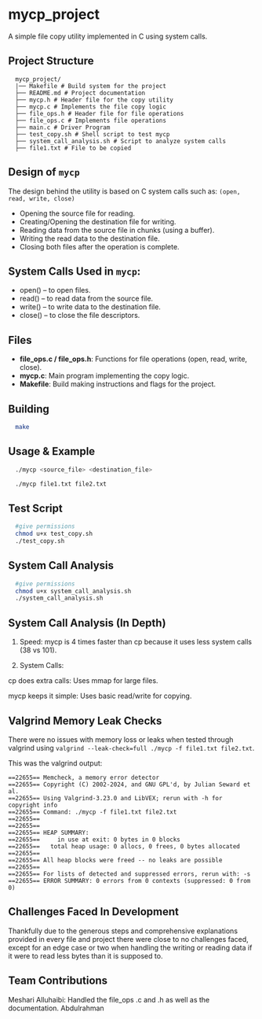 # mycp_project

A simple file copy utility implemented in C using system calls.

## Project Structure

```
  mycp_project/
  |── Makefile # Build system for the project
  ├── README.md # Project documentation
  ├── mycp.h # Header file for the copy utility
  ├── mycp.c # Implements the file copy logic
  ├── file_ops.h # Header file for file operations
  ├── file_ops.c # Implements file operations
  ├── main.c # Driver Program
  ├── test_copy.sh # Shell script to test mycp
  ├── system_call_analysis.sh # Script to analyze system calls
  ├── file1.txt # File to be copied
```
## Design of ```mycp```
The design behind the utility is based on C system calls such as: ```(open, read, write, close)```
- Opening the source file for reading.
- Creating/Opening the destination file for writing.
- Reading data from the source file in chunks (using a buffer).
- Writing the read data to the destination file.
- Closing both files after the operation is complete.

## System Calls Used in ```mycp```:

- open() – to open files.
- read() – to read data from the source file.
- write() – to write data to the destination file.
- close() – to close the file descriptors.
## Files

- **file_ops.c / file_ops.h**: Functions for file operations (open, read, write, close).
- **mycp.c**: Main program implementing the copy logic.
- **Makefile**: Build making instructions and flags for the project.

## Building

```sh
  make
```

## Usage & Example

```sh
  ./mycp <source_file> <destination_file>

  ./mycp file1.txt file2.txt
```

## Test Script
```sh
  #give permissions
  chmod u+x test_copy.sh
  ./test_copy.sh
```

## System Call Analysis
```sh
  #give permissions
  chmod u+x system_call_analysis.sh
  ./system_call_analysis.sh
```

## System Call Analysis (In Depth)
1. Speed:
mycp is 4 times faster than cp because it uses less system calls (38 vs 101).

2. System Calls:

  cp does extra calls: Uses mmap for large files.

  mycp keeps it simple: Uses basic read/write for copying.

## Valgrind Memory Leak Checks
There were no issues with memory loss or leaks when tested through valgrind using ```valgrind --leak-check=full ./mycp -f
file1.txt file2.txt```.

This was the valgrind output:
```
==22655== Memcheck, a memory error detector
==22655== Copyright (C) 2002-2024, and GNU GPL'd, by Julian Seward et al.
==22655== Using Valgrind-3.23.0 and LibVEX; rerun with -h for copyright info
==22655== Command: ./mycp -f file1.txt file2.txt
==22655== 
==22655== 
==22655== HEAP SUMMARY:
==22655==     in use at exit: 0 bytes in 0 blocks
==22655==   total heap usage: 0 allocs, 0 frees, 0 bytes allocated
==22655== 
==22655== All heap blocks were freed -- no leaks are possible
==22655== 
==22655== For lists of detected and suppressed errors, rerun with: -s
==22655== ERROR SUMMARY: 0 errors from 0 contexts (suppressed: 0 from 0)
```

## Challenges Faced In Development
Thankfully due to the generous steps and comprehensive explanations provided in every file and project there were close to no challenges faced, except for an edge case or two when handling the writing or reading data if it were to read less bytes than it is supposed to.

## Team Contributions
Meshari Alluhaibi: Handled the file_ops .c and .h as well as the documentation.
Abdulrahman
